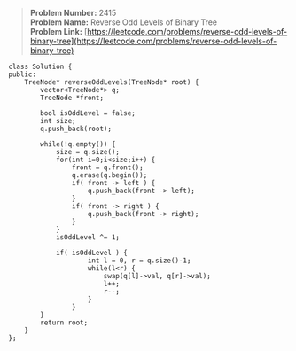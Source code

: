 > **Problem Number:** 2415 <br>
> **Problem Name:** Reverse Odd Levels of Binary Tree <br>
> **Problem Link:** [https://leetcode.com/problems/reverse-odd-levels-of-binary-tree](https://leetcode.com/problems/reverse-odd-levels-of-binary-tree) <br>

    class Solution {
    public:
        TreeNode* reverseOddLevels(TreeNode* root) {
            vector<TreeNode*> q;
            TreeNode *front;

            bool isOddLevel = false;
            int size;
            q.push_back(root);

            while(!q.empty()) {
                size = q.size();
                for(int i=0;i<size;i++) {
                    front = q.front();
                    q.erase(q.begin());
                    if( front -> left ) {
                        q.push_back(front -> left);
                    }
                    if( front -> right ) {
                        q.push_back(front -> right);
                    }
                }
                isOddLevel ^= 1;

                if( isOddLevel ) {
                        int l = 0, r = q.size()-1;
                        while(l<r) {
                            swap(q[l]->val, q[r]->val);
                            l++;
                            r--;
                        }
                    }
            }
            return root;
        }
    };
